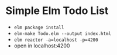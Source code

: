 # Simple Elm Todo List

- ```elm package install```
- ```elm-make Todo.elm --output index.html```
- ```elm reactor -a=localhost -p=4200```
- open in localhost:4200